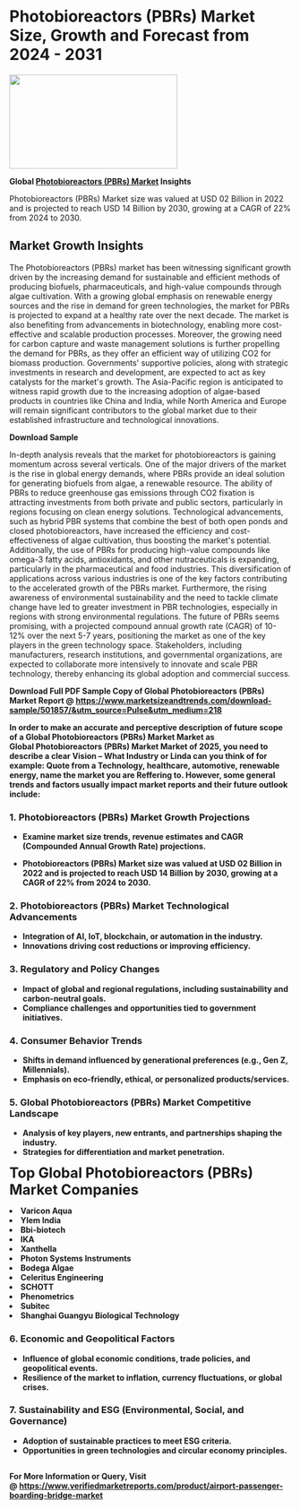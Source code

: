 <H1>Photobioreactors (PBRs) Market Size, Growth and Forecast from 2024 - 2031</H1><img class="aligncenter size-medium wp-image-584254" src="https://thirdeyenews.in/wp-content/uploads/2024/09/Global-Market-Research-300x168.jpeg" alt="" width="300" height="168" /><p><strong>Global&nbsp;<a href="https://www.marketsizeandtrends.com/download-sample/501857/&amp;utm_source=Pulse&amp;utm_medium=218">Photobioreactors (PBRs) Market</a> Insights</strong></p><p>Photobioreactors (PBRs) Market size was valued at USD 02 Billion in 2022 and is projected to reach USD 14 Billion by 2030, growing at a CAGR of 22% from 2024 to 2030.</p><p><h2>Market Growth Insights</h2> <p>The Photobioreactors (PBRs) market has been witnessing significant growth driven by the increasing demand for sustainable and efficient methods of producing biofuels, pharmaceuticals, and high-value compounds through algae cultivation. With a growing global emphasis on renewable energy sources and the rise in demand for green technologies, the market for PBRs is projected to expand at a healthy rate over the next decade. The market is also benefiting from advancements in biotechnology, enabling more cost-effective and scalable production processes. Moreover, the growing need for carbon capture and waste management solutions is further propelling the demand for PBRs, as they offer an efficient way of utilizing CO2 for biomass production. Governments' supportive policies, along with strategic investments in research and development, are expected to act as key catalysts for the market's growth. The Asia-Pacific region is anticipated to witness rapid growth due to the increasing adoption of algae-based products in countries like China and India, while North America and Europe will remain significant contributors to the global market due to their established infrastructure and technological innovations.</p> <p><strong>Download Sample</strong></p> <p>In-depth analysis reveals that the market for photobioreactors is gaining momentum across several verticals. One of the major drivers of the market is the rise in global energy demands, where PBRs provide an ideal solution for generating biofuels from algae, a renewable resource. The ability of PBRs to reduce greenhouse gas emissions through CO2 fixation is attracting investments from both private and public sectors, particularly in regions focusing on clean energy solutions. Technological advancements, such as hybrid PBR systems that combine the best of both open ponds and closed photobioreactors, have increased the efficiency and cost-effectiveness of algae cultivation, thus boosting the market's potential. Additionally, the use of PBRs for producing high-value compounds like omega-3 fatty acids, antioxidants, and other nutraceuticals is expanding, particularly in the pharmaceutical and food industries. This diversification of applications across various industries is one of the key factors contributing to the accelerated growth of the PBRs market. Furthermore, the rising awareness of environmental sustainability and the need to tackle climate change have led to greater investment in PBR technologies, especially in regions with strong environmental regulations. The future of PBRs seems promising, with a projected compound annual growth rate (CAGR) of 10-12% over the next 5-7 years, positioning the market as one of the key players in the green technology space. Stakeholders, including manufacturers, research institutions, and governmental organizations, are expected to collaborate more intensively to innovate and scale PBR technology, thereby enhancing its global adoption and commercial success.</p> <p><strong></p><p><span class=""><strong>Download Full PDF Sample Copy of Global Photobioreactors (PBRs) Market Report</strong> @ <a href="https://www.marketsizeandtrends.com/download-sample/501857/&amp;utm_source=Pulse&amp;utm_medium=218" target="_blank">https://www.marketsizeandtrends.com/download-sample/501857/&amp;utm_source=Pulse&amp;utm_medium=218</a></span></p><p>In order to make an accurate and perceptive description of future scope of a Global&nbsp;Photobioreactors (PBRs) Market Market as Global&nbsp;Photobioreactors (PBRs) Market Market of 2025, you need to describe a clear Vision &ndash; What Industry or Linda can you think of for example: Quote from a Technology, healthcare, automotive, renewable energy, name the market you are Reffering to. However, some general trends and factors usually impact market reports and their future outlook include:</p><h3>1.&nbsp;<strong>Photobioreactors (PBRs) Market Growth Projections</strong></h3><ul><li>Examine market size trends, revenue estimates and CAGR (Compounded Annual Growth Rate) projections.</li><li><p>Photobioreactors (PBRs) Market size was valued at USD 02 Billion in 2022 and is projected to reach USD 14 Billion by 2030, growing at a CAGR of 22% from 2024 to 2030.</p></li></ul><h3>2.&nbsp;<strong>Photobioreactors (PBRs) Market Technological Advancements</strong></h3><ul><li>Integration of AI, IoT, blockchain, or automation in the industry.</li><li>Innovations driving cost reductions or improving efficiency.</li></ul><h3>3.&nbsp;<strong>Regulatory and Policy Changes</strong></h3><ul><li>Impact of global and regional regulations, including sustainability and carbon-neutral goals.</li><li>Compliance challenges and opportunities tied to government initiatives.</li></ul><h3>4.&nbsp;<strong>Consumer Behavior Trends</strong></h3><ul><li>Shifts in demand influenced by generational preferences (e.g., Gen Z, Millennials).</li><li>Emphasis on eco-friendly, ethical, or personalized products/services.</li></ul><h3>5.&nbsp;<strong>Global Photobioreactors (PBRs) Market Competitive Landscape</strong></h3><ul><li>Analysis of key players, new entrants, and partnerships shaping the industry.</li><li>Strategies for differentiation and market penetration.</li></ul><p data-pm-slice="1 1 []"><span style="color: inherit; font-family: inherit; font-size: 25px;">Top Global Photobioreactors (PBRs) Market Companies</span></p><div class="" data-test-id=""><p><li>Varicon Aqua</li><li> Ylem India</li><li> Bbi-biotech</li><li> IKA</li><li> Xanthella</li><li> Photon Systems Instruments</li><li> Bodega Algae</li><li> Celeritus Engineering</li><li> SCHOTT</li><li> Phenometrics</li><li> Subitec</li><li> Shanghai Guangyu Biological Technology</li></p></div><h3>6.&nbsp;<strong>Economic and Geopolitical Factors</strong></h3><ul><li>Influence of global economic conditions, trade policies, and geopolitical events.</li><li>Resilience of the market to inflation, currency fluctuations, or global crises.</li></ul><h3>7.&nbsp;<strong>Sustainability and ESG (Environmental, Social, and Governance)</strong></h3><ul><li>Adoption of sustainable practices to meet ESG criteria.</li><li>Opportunities in green technologies and circular economy principles.</li></ul><h2><strong style="font-size: 14px;">For More Information or Query, Visit @&nbsp;</strong><a style="background-color: #ffffff; font-size: 14px;" href="https://www.marketsizeandtrends.com/report/photobioreactors-pbrs-market/" target="_blank">https://www.verifiedmarketreports.com/product/airport-passenger-boarding-bridge-market</a></h2>
